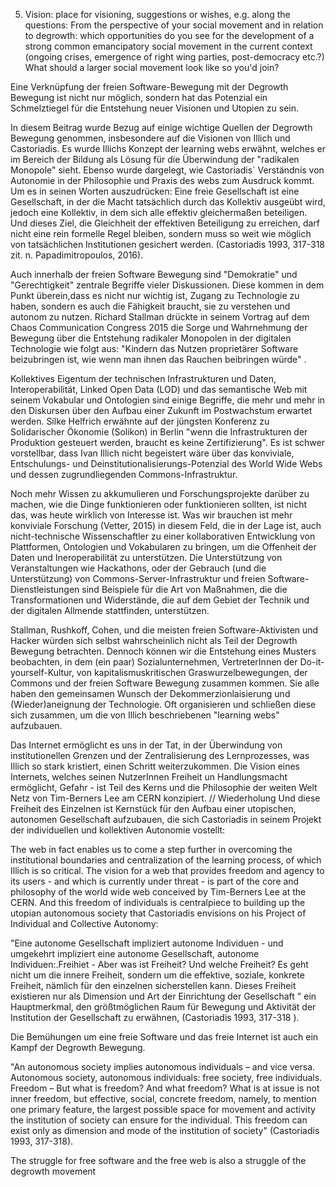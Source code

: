 5. Vision: place for visioning, suggestions or wishes, e.g. along the questions: From the perspective of your social movement and in relation to degrowth: which opportunities do you see for the development of a strong common emancipatory social movement in the current context (ongoing crises, emergence of right wing parties, post-democracy etc.?) What should a larger social movement look like so you'd join?

Eine Verknüpfung der freien Software-Bewegung mit der Degrowth Bewegung ist nicht nur möglich, sondern hat das Potenzial ein Schmelztiegel für die Entstehung neuer Visionen und Utopien zu sein.

In diesem Beitrag wurde Bezug auf einige wichtige Quellen der Degrowth Bewegung genommen, insbesondere auf die Visionen von Illich und Castoriadis. Es wurde Illichs Konzept der learning webs erwähnt, welches er im Bereich der Bildung als Lösung für die Überwindung der "radikalen Monopole" sieht. Ebenso wurde dargelegt, wie Castoriadis` Verständnis von Autonomie in der Philosophie und Praxis des webs zum Ausdruck kommt. Um es in seinen Worten auszudrücken: Eine freie Gesellschaft ist eine Gesellschaft, in der die Macht tatsächlich durch das Kollektiv ausgeübt wird, jedoch eine Kollektiv, in dem sich alle effektiv gleichermaßen beteiligen. Und dieses Ziel, die Gleichheit der effektiven Beteiligung zu erreichen, darf nicht eine rein formelle Regel bleiben, sondern muss so weit wie möglich von tatsächlichen Institutionen gesichert werden. (Castoriadis 1993, 317-318 zit. n. Papadimitropoulos, 2016).

Auch innerhalb der freien Software Bewegung sind "Demokratie" und "Gerechtigkeit" zentrale Begriffe vieler Diskussionen. Diese kommen in dem Punkt überein,dass es nicht nur wichtig ist, Zugang zu Technologie zu haben, sondern es auch die Fähigkeit braucht, sie zu verstehen und autonom zu nutzen. Richard Stallman drückte in seinem Vortrag auf dem Chaos Communication Congress 2015 die Sorge und Wahrnehmung der Bewegung über die Entstehung radikaler Monopolen in der digitalen Technologie wie folgt aus: "Kindern das Nutzen proprietärer Software beizubringen ist, wie wenn man ihnen das Rauchen beibringen würde" .

Kollektives Eigentum der technischen Infrastrukturen und Daten, Interoperabilität, Linked Open Data (LOD) und das semantische Web mit seinem Vokabular und Ontologien sind einige Begriffe, die mehr und mehr in den Diskursen über den Aufbau einer Zukunft im Postwachstum erwartet werden. Silke Helfrich erwähnte auf der jüngsten Konferenz zu Solidarischer Ökonomie (Solikon) in Berlin "wenn die Infrastrukturen der Produktion gesteuert werden, braucht es keine Zertifizierung". Es ist schwer vorstellbar, dass Ivan Illich nicht begeistert wäre über das konviviale, Entschulungs- und Deinstitutionalisierungs-Potenzial des World Wide Webs und dessen zugrundliegenden Commons-Infrastruktur.

Noch mehr Wissen zu akkumulieren und Forschungsprojekte darüber zu machen, wie die Dinge funktionieren oder funktionieren sollten, ist nicht das, was heute wirklich von Interesse ist. Was wir brauchen ist mehr konviviale Forschung (Vetter, 2015) in diesem Feld, die in der Lage ist, auch nicht-technische Wissenschaftler zu einer kollaborativen Entwicklung von Plattformen, Ontologien und Vokabularen zu bringen, um die Offenheit der Daten und Ineroperabilität zu unterstützen. Die Unterstützung von Veranstaltungen wie Hackathons, oder der Gebrauch (und die Unterstützung) von Commons-Server-Infrastruktur und freien Software-Dienstleistungen sind Beispiele für die Art von Maßnahmen, die die Transformationen und Widerstände, die auf dem Gebiet der Technik und der digitalen Allmende stattfinden, unterstützen.

Stallman, Rushkoff, Cohen, und die meisten freien Software-Aktivisten und Hacker würden sich selbst wahrscheinlich nicht als Teil der Degrowth Bewegung betrachten. Dennoch können wir die Entstehung eines Musters beobachten, in dem (ein paar) Sozialunternehmen, VertreterInnen der Do-it-yourself-Kultur, von kapitalismuskritischen Graswurzelbewegungen, der Commons und der freien Software Bewegung zusammen kommen. Sie alle haben den gemeinsamen Wunsch der Dekommerzionlaisierung und (Wieder)aneignung der Technologie. Oft  organisieren und schließen diese sich zusammen, um die von Illich beschriebenen "learning webs" aufzubauen.

Das Internet ermöglicht es uns in der Tat, in der Überwindung von institutionellen Grenzen und der Zentralisierung des Lernprozesses, was Illich so stark kristiert, einen Schritt weiterzukommen. Die Vision eines Internets, welches seinen NutzerInnen Freiheit un Handlungsmacht ermöglicht, Gefahr - ist Teil des Kerns und die Philosophie der weiten Welt Netz von Tim-Berners Lee am CERN konzipiert. // Wiederholung
Und diese Freiheit des Einzelnen ist Kernstück für den Aufbau einer utopischen, autonomen Gesellschaft aufzubauen, die sich Castoriadis in seinem Projekt der individuellen und kollektiven Autonomie vostellt:

The web in fact enables us to come a step further in overcoming the institutional boundaries and centralization of the learning process, of which Illich is so critical. The vision for a web that provides freedom and agency to its users - and which is currently under threat - is part of the core and philosophy of the world wide web conceived by Tim-Berners Lee at the CERN. And this freedom of individuals is centralpiece to building up the utopian autonomous society that Castoriadis envisions on his Project of Individual and Collective Autonomy:

"Eine autonome Gesellschaft impliziert autonome Individuen - und umgekehrt impliziert eine autonome Gesellschaft, autonome Individuen:.Freihiet - Aber was ist Freiheit? Und welche Freiheit? Es geht nicht um die innere Freiheit, sondern um die effektive, soziale, konkrete Freiheit, nämlich für den einzelnen sicherstellen kann. Dieses Freiheit existieren nur als Dimension und Art der Einrichtung der Gesellschaft " ein Hauptmerkmal, den größtmöglichen Raum für Bewegung und Aktivität der Institution der Gesellschaft zu erwähnen, (Castoriadis 1993, 317-318 ).

Die Bemühungen um eine freie Software und das freie Internet ist auch ein Kampf der Degrowth Bewegung.

"An autonomous society implies autonomous individuals – and vice versa. Autonomous society, autonomous individuals: free society, free individuals. Freedom – But what is freedom? And what freedom? What is at issue is not inner freedom, but effective, social, concrete freedom, namely, to mention one primary feature, the largest possible space for movement and activity the institution of society can ensure for the individual. This freedom can exist only as dimension and mode of the institution of society" (Castoriadis 1993, 317-318).

The struggle for free software and the free web is also a struggle of the degrowth movement
